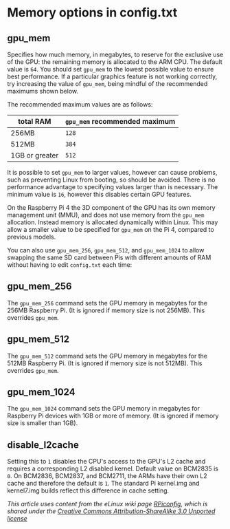# Memory options in config.txt

## gpu_mem

Specifies how much memory, in megabytes, to reserve for the exclusive use of the GPU: the remaining memory is allocated to the ARM CPU. The default value is `64`. You should set `gpu_mem` to the lowest possible value to ensure best performance. If a particular graphics feature is not working correctly, try increasing the value of `gpu_mem`, being mindful of the recommended maximums shown below.

The recommended maximum values are as follows:

| total RAM | `gpu_mem` recommended maximum |
|-----------|-------------------------------|
| 256MB     | `128`                         |
| 512MB     | `384`                         |
| 1GB or greater | `512`                    |

 It is possible to set `gpu_mem` to larger values, however can cause problems, such as preventing Linux from booting, so should be avoided. There is no performance advantage to specifying values larger than is necessary. The minimum value is `16`, however this disables certain GPU features.

On the Raspberry Pi 4 the 3D component of the GPU has its own memory management unit (MMU), and does not use memory from the `gpu_mem` allocation. Instead memory is allocated dynamically within Linux. This may allow a smaller value to be specified for `gpu_mem` on the Pi 4, compared to previous models.

You can also use `gpu_mem_256`, `gpu_mem_512`, and `gpu_mem_1024` to allow swapping the same SD card between Pis with different amounts of RAM without having to edit `config.txt` each time:

## gpu_mem_256

The `gpu_mem_256` command sets the GPU memory in megabytes for the 256MB Raspberry Pi. (It is ignored if memory size is not 256MB). This overrides `gpu_mem`.

## gpu_mem_512

The `gpu_mem_512` command sets the GPU memory in megabytes for the 512MB Raspberry Pi. (It is ignored if memory size is not 512MB). This overrides `gpu_mem`.

## gpu_mem_1024

The `gpu_mem_1024` command sets the GPU memory in megabytes for Raspberry Pi devices with 1GB or more of memory. (It is ignored if memory size is smaller than 1GB).

## disable_l2cache

Setting this to `1` disables the CPU's access to the GPU's L2 cache and requires a corresponding L2 disabled kernel. Default value on BCM2835 is `0`. On BCM2836, BCM2837, and BCM2711, the ARMs have their own L2 cache and therefore the default is `1`. The standard Pi kernel.img and kernel7.img builds reflect this difference in cache setting.

*This article uses content from the eLinux wiki page [RPiconfig](http://elinux.org/RPiconfig), which is shared under the [Creative Commons Attribution-ShareAlike 3.0 Unported license](http://creativecommons.org/licenses/by-sa/3.0/)*
